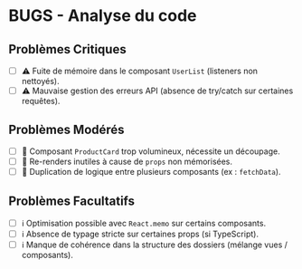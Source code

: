 # BUGS - Analyse du code

## Problèmes Critiques

- [ ] ⚠️ Fuite de mémoire dans le composant `UserList` (listeners non nettoyés).
- [ ] ⚠️ Mauvaise gestion des erreurs API (absence de try/catch sur certaines requêtes).

## Problèmes Modérés

- [ ] 🚩 Composant `ProductCard` trop volumineux, nécessite un découpage.
- [ ] 🚩 Re-renders inutiles à cause de `props` non mémorisées.
- [ ] 🚩 Duplication de logique entre plusieurs composants (ex : `fetchData`).

## Problèmes Facultatifs

- [ ] ℹ️ Optimisation possible avec `React.memo` sur certains composants.
- [ ] ℹ️ Absence de typage stricte sur certaines props (si TypeScript).
- [ ] ℹ️ Manque de cohérence dans la structure des dossiers (mélange vues / composants).
